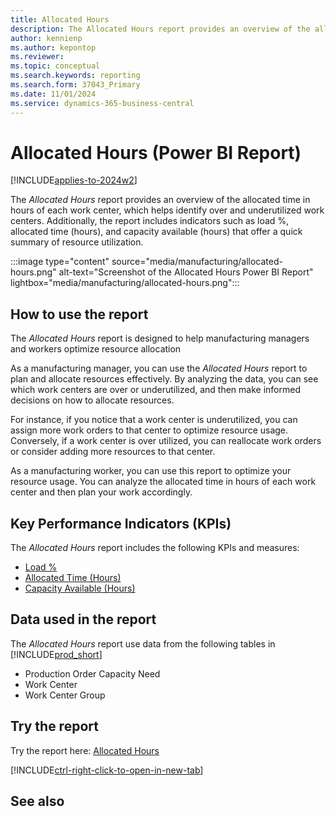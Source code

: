 ```yaml
---
title: Allocated Hours
description: The Allocated Hours report provides an overview of the allocated time in hours of each work center
author: kennienp
ms.author: kepontop
ms.reviewer:
ms.topic: conceptual
ms.search.keywords: reporting
ms.search.form: 37043_Primary
ms.date: 11/01/2024
ms.service: dynamics-365-business-central
---
```


# Allocated Hours (Power BI Report)

[!INCLUDE[applies-to-2024w2](includes/applies-to-2024w2.md)]

The *Allocated Hours* report provides an overview of the allocated time in hours of each work center, which helps identify over and underutilized work centers. Additionally, the report includes indicators such as load %, allocated time (hours), and capacity available (hours) that offer a quick summary of resource utilization.

:::image type="content" source="media/manufacturing/allocated-hours.png" alt-text="Screenshot of the Allocated Hours Power BI Report" lightbox="media/manufacturing/allocated-hours.png":::

## How to use the report

The *Allocated Hours* report is designed to help manufacturing managers and workers optimize resource allocation

As a manufacturing manager, you can use the *Allocated Hours* report to plan and allocate resources effectively. By analyzing the data, you can see which work centers are over or underutilized, and then make informed decisions on how to allocate resources. 

For instance, if you notice that a work center is underutilized, you can assign more work orders to that center to optimize resource usage. Conversely, if a work center is over utilized, you can reallocate work orders or consider adding more resources to that center.

As a manufacturing worker, you can use this report to optimize your resource usage. You can analyze the allocated time in hours of each work center and then plan your work accordingly.

## Key Performance Indicators (KPIs)

The *Allocated Hours* report includes the following KPIs and measures: 

- [Load %](manufacturing-powerbi-kpis.md#load)
- [Allocated Time (Hours)](manufacturing-powerbi-kpis.md#allocated-time-hours)
- [Capacity Available (Hours)](manufacturing-powerbi-kpis.md#capacity-available-hours)

## Data used in the report

The *Allocated Hours* report use data from the following tables in [!INCLUDE[prod_short](includes/prod_short.md)]

- Production Order Capacity Need
- Work Center
- Work Center Group

## Try the report

Try the report here: [Allocated Hours](https://businesscentral.dynamics.com?page=37043)

[!INCLUDE[ctrl-right-click-to-open-in-new-tab](includes/ctrl-right-click-to-open-in-new-tab.md)]

## See also
